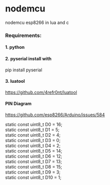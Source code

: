 # nodemcu
nodemcu esp8266 in lua and c

### Requirements:

#### 1. python

#### 2. pyserial install with
pip install pyserial

#### 3. luatool
https://github.com/4refr0nt/luatool

#### PIN Diagram
https://github.com/esp8266/Arduino/issues/584

static const uint8_t D0   = 16;  
static const uint8_t D1   = 5;  
static const uint8_t D2   = 4;  
static const uint8_t D3   = 0;  
static const uint8_t D4   = 2;  
static const uint8_t D5   = 14;  
static const uint8_t D6   = 12;  
static const uint8_t D7   = 13;  
static const uint8_t D8   = 15;  
static const uint8_t D9   = 3;  
static const uint8_t D10  = 1;  
